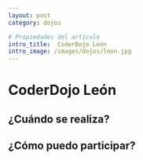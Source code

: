 ```yaml
---
layout: post
category: dojos

# Propiedades del artículo
intro_title:  CoderDojo León
intro_image: /images/dojos/leon.jpg
---
```


# CoderDojo León

> 



## ¿Cuándo se realiza?



## ¿Cómo puedo participar?
